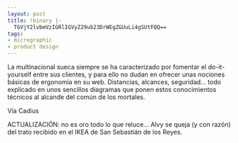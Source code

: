 ```yaml
---
layout: post
title: !binary |-
  TGVjY2lvbmVzIGRlIGVyZ29ub23DrWEgZGUuLi4gSUtFQQ==
tags:
- micrographic
- product design
---
```

La multinacional sueca siempre se ha caracterizado por fomentar el do-it-yourself entre sus clientes, y para ello no dudan en ofrecer unas nociones básicas de ergonomía en su web. Distancias, alcances, seguridad… todo explicado en unos sencillos diagramas que ponen estos conocimientos técnicos al alcande del común de los mortales.

Vía Cadius

ACTUALIZACIÓN: no es oro todo lo que reluce… Alvy se queja (y con razón) del trato recibido en el IKEA de San Sebastián de los Reyes.
